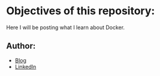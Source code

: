 # Objectives of this repository:

Here I will be posting what I learn about Docker.

## Author:

- [Blog](http://ildaneta.netlify.com/)
- [LinkedIn](https://www.linkedin.com/in/ilda-silva-neta/)
